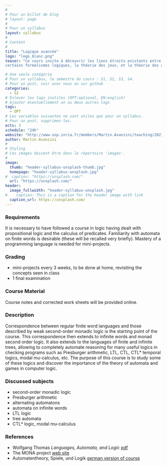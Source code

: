 ```yaml
---
#
# Pour un billet de blog
# layout: page
#
# Pour un syllabus
layout: syllabus
#
# Content
#
title: "Logique avancée"
logo: "logo_blanc.png"
teaser: "Ce cours invite à découvrir les liens étroits existants entre
certains formalismes logiques, la théorie des jeux, et la théorie des automates."

# Une seule catégorie
# Pour un syllabus, le semestre du cours : S1, S2, S3, S4.
# Pour un post, voir avec nous ou sur github
categories:
  - S2
# Enlever les tags inutiles (OPT:optional, EN:english)
# Ajouter éventuellement un ou deux autres tags
tags:
  - OPT
# Les variables suivantes ne sont utiles que pour un syllabus.
# Pour un post, supprimez-les.
ects: 3
schedule: "24h"
website: "http://www-sop.inria.fr/members/Martin.Avanzini/teaching/2021/AL"
author: Martin Avanzini
#
# Styling
# Ces images doivent être dans le répertoire 'images'.
#
image:
  thumb: "header-syllabus-unsplash-thumb.jpg"
  homepage: "header-syllabus-unsplash.jpg"
#  caption: "https://unsplash.com/"
  url: "https://unsplash.com/"
header:
  image_fullwidth: "header-syllabus-unsplash.jpg"
#    caption: This is a caption for the header image with link
  caption_url: https://unsplash.com/  
---
```


### Requirements ###

It is necessary to have followed a course in logic having dealt with
propositional logic and the calculus of predicates. Familiarity
with automata on finite words is desirable (these will be
recalled very briefly). Mastery of a programming language
is needed for mini-projects.

### Grading ###

  - mini-projects every 3 weeks, to be done at home, revisiting the concepts seen in class
  - 1 final examination


### Course Material ###
Course notes and corrected work sheets will be provided online. 

### Description ###

Correspondence between regular finite word languages
and those described by weak second-order monadic logic is
the starting point of the course. This correspondence
then extends to infinite words and monad second order logic.
It also extends to the languages of finite and infinite trees,
allowing to completely automate reasoning
for many useful logics
in checking programs such as Presburger arithmetic,
LTL, CTL, CTL* temporal logics, modal mu-calculus, etc. The purpose of
this course is to study some of these logics and discover
the importance of the theory of automata and games in computer logic.


### Discussed subjects ###

  - second-order monadic logic
  - Presburger arithmetic
  - alternating automatons
  - automata on infinite words
  - LTL logic
  - tree automata
  - CTL* logic, modal mu-calculus


### References ###
- Wolfgang Thomas *Languages, Automata, and Logic* [pdf](http://www.cs.cornell.edu/courses/cs6860/2010fa/Handouts/thomas.pdf)
- The MONA project [web site](http://www.brics.dk/mona/)
- Automatentheory, Spiele, und Logik [german version of course](http://www.lsv.fr/~lozes/Enseignement/ASL/index.php)
